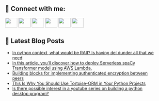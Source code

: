 ## 🔎 Connect with me:
[<img height="32" width="40" src="https://cdn.jsdelivr.net/npm/simple-icons@v5/icons/telegram.svg" />](https://t.me/bullbesh)
[<img height="32" width="40" src="https://cdn.jsdelivr.net/npm/simple-icons@v5/icons/vk.svg" />](https://vk.com/bullbesh)
[<img height="32" width="40" src="https://cdn.jsdelivr.net/npm/simple-icons@v5/icons/twitter.svg" />](https://twitter.com/bullbesh1)
[<img height="32" width="40" src="https://cdn.jsdelivr.net/npm/simple-icons@v5/icons/instagram.svg" />](https://www.instagram.com/bullbesh)
[<img height="32" width="40" src="https://cdn.jsdelivr.net/npm/simple-icons@v5/icons/reddit.svg" />](https://www.reddit.com/user/bullbesh)
[<img height="32" width="40" src="https://cdn.jsdelivr.net/npm/simple-icons@v5/icons/youtube.svg" />](https://www.youtube.com/channel/UCtfjRs6uzgq5mfm8S06WTcg)

## 📕 Latest Blog Posts
<!-- BLOG-POST-LIST:START -->
- [In python context, what would be RAII? Is having del dunder all that we need](https://www.reddit.com/r/Python/comments/vem4xs/in_python_context_what_would_be_raii_is_having/)
- [In this article, you&#39;ll discover how to deploy Serverless spaCy Transformer model using AWS Lambda.](https://www.reddit.com/r/Python/comments/velmrs/in_this_article_youll_discover_how_to_deploy/)
- [Building blocks for implementing authenticated encryption between peers](https://www.reddit.com/r/Python/comments/velk0f/building_blocks_for_implementing_authenticated/)
- [This Is Why You Should Use Tortoise-ORM in Your Python Projects](https://www.reddit.com/r/Python/comments/vekz68/this_is_why_you_should_use_tortoiseorm_in_your/)
- [Is there possible interest in a youtube series on building a python desktop program?](https://www.reddit.com/r/Python/comments/veklmy/is_there_possible_interest_in_a_youtube_series_on/)
<!-- BLOG-POST-LIST:END -->
